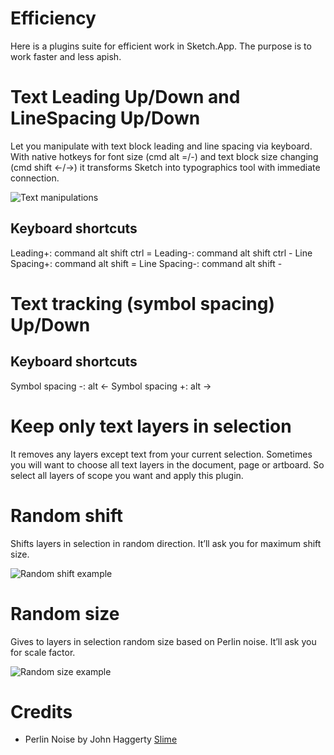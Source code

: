 Efficiency
==========
Here is a plugins suite for efficient work in Sketch.App. The purpose is to work faster and less apish.


# Text Leading Up/Down and LineSpacing Up/Down
Let you manipulate with text block leading and line spacing via keyboard. With native hotkeys for font size (cmd alt =/-) and text block size changing (cmd shift ←/→) it transforms Sketch into typographics tool with immediate connection.

![Text manipulations](https://raw.githubusercontent.com/x-raizor/Efficiency/master/demo/text_manipulation.gif)

## Keyboard shortcuts
Leading+: command alt shift ctrl =
Leading-: command alt shift ctrl -
Line Spacing+: command alt shift =
Line Spacing-: command alt shift -


# Text tracking (symbol spacing) Up/Down
## Keyboard shortcuts
Symbol spacing -: alt ←
Symbol spacing +: alt →


# Keep only text layers in selection
It removes any layers except text from your current selection. Sometimes you will want to choose all text layers in the document, page or artboard. So select all layers of scope you want and apply this plugin.


# Random shift
Shifts layers in selection in random direction. It’ll ask you for maximum shift size.

![Random shift example](https://raw.githubusercontent.com/x-raizor/Efficiency/master/demo/random_shift.gif)


# Random size
Gives to layers in selection random size based on Perlin noise. It’ll ask you for scale factor.

![Random size example](https://raw.githubusercontent.com/x-raizor/Efficiency/master/demo/random_size.gif)


# Credits
* Perlin Noise by John Haggerty [Slime](http://www.slimeland.com)
